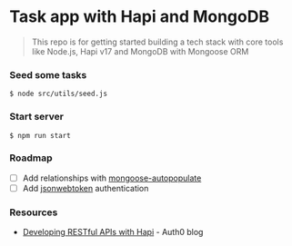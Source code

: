 Task app with Hapi and MongoDB 
===

> This repo is for getting started building a tech stack with core tools like Node.js, Hapi v17 and MongoDB with Mongoose ORM


### Seed some tasks

``` 
$ node src/utils/seed.js
```

### Start server

``` 
$ npm run start
```

### Roadmap

- [ ] Add relationships with [mongoose-autopopulate](https://github.com/mongodb-js/mongoose-autopopulate)
- [ ] Add [jsonwebtoken](https://jwt.io/) authentication

### Resources

- [Developing RESTful APIs with Hapi](https://auth0.com/blog/developing-restful-apis-with-hapijs/) - Auth0 blog
